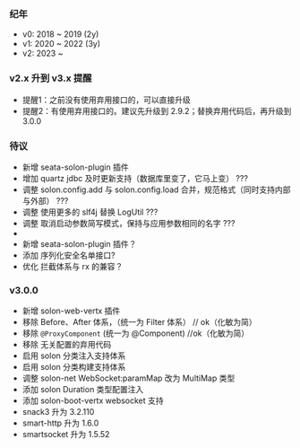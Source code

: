 ### 纪年

* v0: 2018 ~ 2019 (2y)
* v1: 2020 ~ 2022 (3y)
* v2: 2023 ~

### v2.x 升到 v3.x 提醒

* 提醒1：之前没有使用弃用接口的，可以直接升级 <br>
* 提醒2：有使用弃用接口的。建议先升级到 2.9.2；替换弃用代码后，再升级到 3.0.0


### 待议
* 新增 seata-solon-plugin 插件
* 增加 quartz jdbc 及时更新支持（数据库里变了，它马上变） ???
* 调整 solon.config.add 与 solon.config.load 合并，规范格式（同时支持内部与外部） ???
* 调整 使用更多的 slf4j 替换 LogUtil ???
* 调整 取消启动参数简写模式，保持与应用参数相同的名字 ???
* 
* 新增 seata-solon-plugin 插件？
* 添加 序列化安全名单接口?
* 优化 拦截体系与 rx 的兼容？

### v3.0.0

* 新增 solon-web-vertx 插件
* 移除 Before、After 体系，（统一为 Filter 体系） // ok（化敏为简）
* 移除 `@ProxyComponent` (统一为 @Component) //ok（化敏为简）
* 移除 无关配置的弃用代码
* 启用 solon 分类注入支持体系
* 启用 solon 分类构建支持体系
* 调整 solon-net WebSocket:paramMap 改为 MultiMap 类型
* 添加 solon Duration 类型配置注入
* 添加 solon-boot-vertx websocket 支持
* snack3 升为 3.2.110
* smart-http 升为 1.6.0
* smartsocket 升为 1.5.52